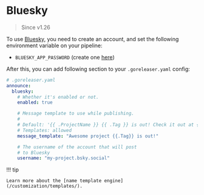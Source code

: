 # Bluesky

> Since v1.26

To use [Bluesky](https://bsky.app/), you need to create an account, and set the
following environment variable on your pipeline:

- `BLUESKY_APP_PASSWORD` (create one [here](https://bsky.app/settings/app-passwords))

After this, you can add following section to your `.goreleaser.yaml` config:

```yaml
# .goreleaser.yaml
announce:
  bluesky:
    # Whether it's enabled or not.
    enabled: true

    # Message template to use while publishing.
    #
    # Default: '{{ .ProjectName }} {{ .Tag }} is out! Check it out at {{ .ReleaseURL }}'
    # Templates: allowed
    message_template: "Awesome project {{.Tag}} is out!"

    # The username of the account that will post
    # to Bluesky
    username: "my-project.bsky.social"
```

!!! tip

    Learn more about the [name template engine](/customization/templates/).
